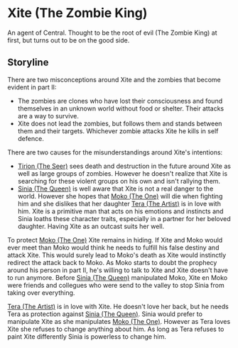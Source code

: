 Xite (The Zombie King)
=========================

An agent of Central. Thought to be the root of evil (The Zombie King) at first, but turns out to be on the good side.


Storyline
---------

There are two misconceptions around Xite and the zombies that become evident in part II:
* The zombies are clones who have lost their consciousness and found themselves in an unknown world without food or shelter.
Their attacks are a way to survive.
* Xite does not lead the zombies, but follows them and stands between them and their targets. Whichever zombie attacks Xite he kills in self defence.

There are two causes for the misunderstandings around Xite's intentions:
* [Tirion (The Seer)](the-seer.md) sees death and destruction in the future around Xite as well as large groups of zombies. However he doesn't realize that Xite is searching for these violent groups on his own and isn't rallying them.
* [Sinia (The Queen)](the-queen.md) is well aware that Xite is not a real danger to the world. However she hopes that [Moko (The One)](the-one.md) will die when fighting him and she dislikes that her daughter [Tera (The Artist)](the-artist.md) is in love with him. Xite is a primitive man that acts on his emotions and instincts and Sinia loaths these character traits, especially in a partner for her beloved daughter. Having Xite as an outcast suits her well.

To protect [Moko (The One)](the-one.md) Xite remains in hiding. If Xite and Moko would ever meet than Moko would think he needs to fulfill his false destiny and attack Xite. This would surely lead to Moko's death as Xite would instinctly redirect the attack back to Moko. As Moko starts to doubt the prophecy around his person in part II, he's willing to talk to Xite and Xite doesn't have to run anymore. Before [Sinia (The Queen)](the-queen.md) manipulated Moko, Xite en Moko were friends and collegues who were send to the valley to stop Sinia from taking over everything.

[Tera (The Artist)](the-artist.md) is in love with Xite. He doesn't love her back, but he needs Tera as protection against [Sinia (The Queen)](the-queen.md). Sinia would prefer to manipulate Xite as she manipulates [Moko (The One)](the-one.md). However as Tera loves Xite she refuses to change anything about him. As long as Tera refuses to paint Xite differently Sinia is powerless to change him.
